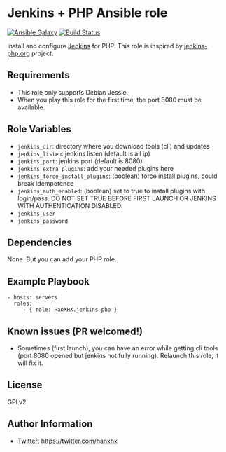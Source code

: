 Jenkins + PHP Ansible role
==========================

[![Ansible Galaxy](http://img.shields.io/badge/ansible--galaxy-HanXHX.jenkins--php-blue.svg)](https://galaxy.ansible.com/list#/roles/5418) [![Build Status](https://travis-ci.org/HanXHX/ansible-jenkins-php.svg)](https://travis-ci.org/HanXHX/ansible-jenkins-php)

Install and configure [Jenkins](https://jenkins-ci.org/) for PHP. This role is inspired by [jenkins-php.org](http://jenkins-php.org) project.

Requirements
------------

- This role only supports Debian Jessie. 
- When you play this role for the first time, the port 8080 must be available.

Role Variables
--------------

- `jenkins_dir`: directory where you download tools (cli) and updates
- `jenkins_listen`: jenkins listen (default is all ip)
- `jenkins_port`: jenkins port (default is 8080)
- `jenkins_extra_plugins`: add your needed plugins here
- `jenkins_force_install_plugins`: (boolean) force install plugins, could break idempotence
- `jenkins_auth_enabled`: (boolean) set to true to install plugins with login/pass. DO NOT SET TRUE BEFORE FIRST LAUNCH OR JENKINS WITH AUTHENTICATION DISABLED.
- `jenkins_user`
- `jenkins_password`

Dependencies
------------

None. But you can add your PHP role.

Example Playbook
----------------

    - hosts: servers
      roles:
         - { role: HanXHX.jenkins-php }


Known issues (PR welcomed!)
---------------------------

- Sometimes (first launch), you can have an error while getting cli tools (port 8080 opened but jenkins not fully running). Relaunch this role, it will fix it.

License
-------

GPLv2

Author Information
------------------

- Twitter: https://twitter.com/hanxhx
